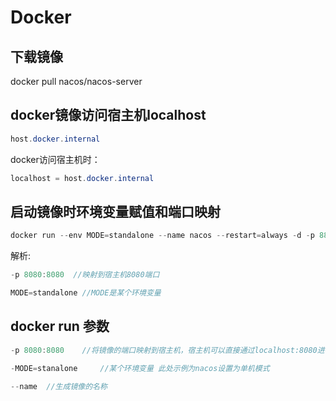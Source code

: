 # Docker

## 下载镜像

docker pull nacos/nacos-server

## docker镜像访问宿主机localhost

```java
host.docker.internal
```

docker访问宿主机时：

``` java
localhost = host.docker.internal
```

## 启动镜像时环境变量赋值和端口映射

```java
docker run --env MODE=standalone --name nacos --restart=always -d -p 8848:8848 docker.io/nacos/nacos-server:1.3.1
```

解析:

```java
-p 8080:8080  //映射到宿主机8080端口
```

``` java
MODE=standalone	//MODE是某个环境变量
```

## docker run 参数

```java
-p 8080:8080 	//将镜像的端口映射到宿主机，宿主机可以直接通过localhost:8080进行访问
```

```java
-MODE=stanalone		//某个环境变量 此处示例为nacos设置为单机模式
```

```java
--name	//生成镜像的名称
```

